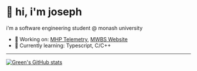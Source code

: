# 👋 hi, i'm joseph

i'm a software engineering student @ monash university

- 🔭 Working on: [MHP Telemetry](https://github.com/monash-human-power/data-acquisition-system), [MWBS Website](https://mwbs.store)
- 🌱 Currently learning: Typescript, C/C++

----

[![Green's GitHub stats](https://github-readme-stats.vercel.app/api?username=lim-joseph&theme=apprentice&show_icons=true)](https://github.com/anuraghazra/github-readme-stats)

<!---
lim-joseph/lim-joseph is a ✨ special ✨ repository because its `README.md` (this file) appears on your GitHub profile.
You can click the Preview link to take a look at your changes.
--->
